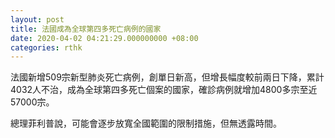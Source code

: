 ```yaml
---
layout: post
title: 法國成為全球第四多死亡病例的國家
date: 2020-04-02 04:21:29.000000000 +08:00
categories: rthk
---
```


法國新增509宗新型肺炎死亡病例，創單日新高，但增長幅度較前兩日下降，累計4032人不治，成為全球第四多死亡個案的國家，確診病例就增加4800多宗至近57000宗。

總理菲利普說，可能會逐步放寬全國範圍的限制措施，但無透露時間。
